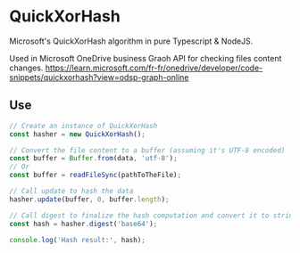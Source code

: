 # QuickXorHash
Microsoft's QuickXorHash algorithm in pure Typescript & NodeJS.

Used in Microsoft OneDrive business Graoh API for checking files content changes.
https://learn.microsoft.com/fr-fr/onedrive/developer/code-snippets/quickxorhash?view=odsp-graph-online

## Use
```ts
// Create an instance of QuickXorHash
const hasher = new QuickXorHash();

// Convert the file content to a buffer (assuming it's UTF-8 encoded)
const buffer = Buffer.from(data, 'utf-8');
// Or
const buffer = readFileSync(pathToTheFile);

// Call update to hash the data
hasher.update(buffer, 0, buffer.length);

// Call digest to finalize the hash computation and convert it to string (use a BufferEncoding parameter as .toString() method)
const hash = hasher.digest('base64');

console.log('Hash result:', hash);
```
